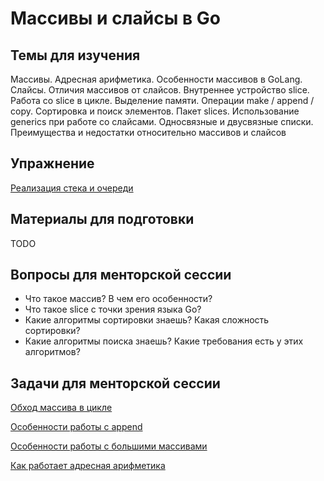 # Массивы и слайсы в Go

## Темы для изучения
Массивы. Адресная арифметика. Особенности массивов в GoLang. 
Слайсы. Отличия массивов от слайсов.
Внутреннее устройство slice. Работа со slice в цикле.
Выделение памяти. Операции make / append / copy.
Сортировка и поиск элементов. Пакет slices. 
Использование generics при работе со слайсами.
Односвязные и двусвязные списки. Преимущества и недостатки относительно массивов и слайсов

## Упражнение
[Реализация стека и очереди](../../homework/02-array-and-slices/structures.md)

## Материалы для подготовки
TODO

## Вопросы для менторской сессии
* Что такое массив? В чем его особенности?
* Что такое slice с точки зрения языка Go?
* Какие алгоритмы сортировки знаешь? Какая сложность сортировки?
* Какие алгоритмы поиска знаешь? Какие требования есть у этих алгоритмов?

## Задачи для менторской сессии
[Обход массива в цикле](../../examples/02-array-and-slices/01/main.go)

[Особенности работы с append](../../examples/02-array-and-slices/02/main.go)

[Особенности работы с большими массивами](../../examples/02-array-and-slices/03/main.go)

[Как работает адресная арифметика](../../examples/02-array-and-slices/04/main.go)
